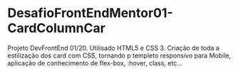 # DesafioFrontEndMentor01-CardColumnCar
Projeto DevFrontEnd 01/20.
Utilisado HTML5 e CSS 3.
Criação de toda a estilização dos card com CSS, tornando p templeto responsivo para Mobile, aplicação de conhecimento de flex-box, :hover, class, etc... 
